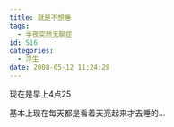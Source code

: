 ```yaml
---
title: 就是不想睡
tags:
  - 半夜突然无聊症
id: 516
categories:
  - 浮生
date: 2008-05-12 11:24:28
---
```


现在是早上4点25

基本上现在每天都是看着天亮起来才去睡的... 